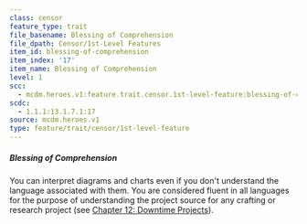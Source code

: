 ```yaml
---
class: censor
feature_type: trait
file_basename: Blessing of Comprehension
file_dpath: Censor/1st-Level Features
item_id: blessing-of-comprehension
item_index: '17'
item_name: Blessing of Comprehension
level: 1
scc:
  - mcdm.heroes.v1:feature.trait.censor.1st-level-feature:blessing-of-comprehension
scdc:
  - 1.1.1:13.1.7.1:17
source: mcdm.heroes.v1
type: feature/trait/censor/1st-level-feature
---
```


##### Blessing of Comprehension

You can interpret diagrams and charts even if you don't understand the language associated with them. You are considered fluent in all languages for the purpose of understanding the project source for any crafting or research project (see [Chapter 12: Downtime Projects](#page-307-2)).
